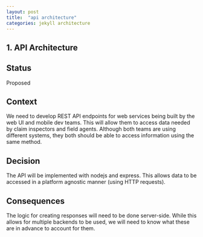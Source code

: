 ```yaml
---
layout: post
title:  "api architecture"
categories: jekyll architecture
---
```

## 1. API Architecture


## Status

Proposed

## Context

We need to develop REST API endpoints for web services being built by the web UI and mobile dev teams. This will allow them to access data needed by claim inspectors and field agents. Although both teams are using different systems, they both should be able to access information using the same method.  

## Decision

The API will be implemented with nodejs and express. This allows data to be accessed in a platform agnostic manner (using HTTP requests). 

## Consequences

The logic for creating responses will need to be done server-side. While this allows for multiple backends to be used, we will need to know what these are in advance to account for them.
